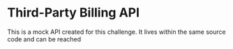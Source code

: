 # Third-Party Billing API

This is a mock API created for this challenge. It lives within the same source code and can be reached
